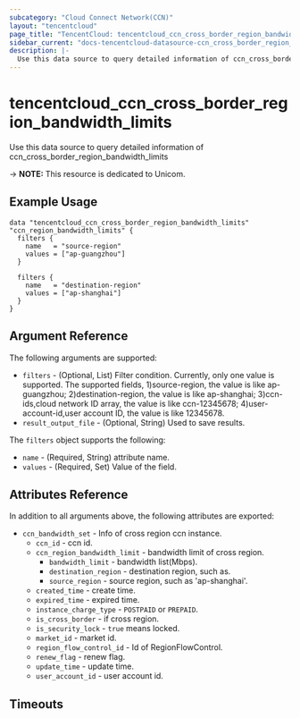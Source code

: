 ```yaml
---
subcategory: "Cloud Connect Network(CCN)"
layout: "tencentcloud"
page_title: "TencentCloud: tencentcloud_ccn_cross_border_region_bandwidth_limits"
sidebar_current: "docs-tencentcloud-datasource-ccn_cross_border_region_bandwidth_limits"
description: |-
  Use this data source to query detailed information of ccn_cross_border_region_bandwidth_limits
---
```


# tencentcloud_ccn_cross_border_region_bandwidth_limits

Use this data source to query detailed information of ccn_cross_border_region_bandwidth_limits

-> **NOTE:** This resource is dedicated to Unicom.

## Example Usage

```hcl
data "tencentcloud_ccn_cross_border_region_bandwidth_limits" "ccn_region_bandwidth_limits" {
  filters {
    name   = "source-region"
    values = ["ap-guangzhou"]
  }

  filters {
    name   = "destination-region"
    values = ["ap-shanghai"]
  }
}
```

## Argument Reference

The following arguments are supported:

* `filters` - (Optional, List) Filter condition. Currently, only one value is supported. The supported fields, 1)source-region, the value is like ap-guangzhou; 2)destination-region, the value is like ap-shanghai; 3)ccn-ids,cloud network ID array, the value is like ccn-12345678; 4)user-account-id,user account ID, the value is like 12345678.
* `result_output_file` - (Optional, String) Used to save results.

The `filters` object supports the following:

* `name` - (Required, String) attribute name.
* `values` - (Required, Set) Value of the field.

## Attributes Reference

In addition to all arguments above, the following attributes are exported:

* `ccn_bandwidth_set` - Info of cross region ccn instance.
  * `ccn_id` - ccn id.
  * `ccn_region_bandwidth_limit` - bandwidth limit of cross region.
    * `bandwidth_limit` - bandwidth list(Mbps).
    * `destination_region` - destination region, such as.
    * `source_region` - source region, such as &#39;ap-shanghai&#39;.
  * `created_time` - create time.
  * `expired_time` - expired time.
  * `instance_charge_type` - `POSTPAID` or `PREPAID`.
  * `is_cross_border` - if cross region.
  * `is_security_lock` - `true` means locked.
  * `market_id` - market id.
  * `region_flow_control_id` - Id of RegionFlowControl.
  * `renew_flag` - renew flag.
  * `update_time` - update time.
  * `user_account_id` - user account id.


## Timeouts

<no value>


